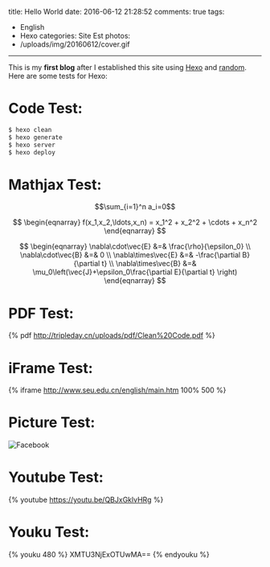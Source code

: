 title: Hello World
date: 2016-06-12 21:28:52
comments: true
tags: 
 - English
 - Hexo
categories: Site Est
photos: 
 - /uploads/img/20160612/cover.gif
---

This is my **first blog** after I established this site using [Hexo](https://hexo.io/) and [random](https://github.com/stiekel/hexo-theme-random). 
Here are some tests for Hexo:

# Code Test:
```javascript
$ hexo clean
$ hexo generate
$ hexo server
$ hexo deploy
```
# Mathjax Test:
$$\sum_{i=1}^n a_i=0$$

$$
\begin{eqnarray}
f(x_1,x_2,\ldots,x_n) = x_1^2 + x_2^2 + \cdots + x_n^2
\end{eqnarray}
$$ 

$$
\begin{eqnarray}
\nabla\cdot\vec{E} &=& \frac{\rho}{\epsilon_0} \\
\nabla\cdot\vec{B} &=& 0 \\
\nabla\times\vec{E} &=& -\frac{\partial B}{\partial t} \\
\nabla\times\vec{B} &=& \mu_0\left(\vec{J}+\epsilon_0\frac{\partial E}{\partial t} \right)
\end{eqnarray}
$$

# PDF Test:
{% pdf http://tripleday.cn/uploads/pdf/Clean%20Code.pdf %}

# iFrame Test:
{% iframe http://www.seu.edu.cn/english/main.htm 100% 500 %}

# Picture Test:
![Facebook](/uploads/img/20160612/facebook.jpg)

# Youtube Test:
{% youtube https://youtu.be/QBJxGklvHRg %}

# Youku Test:
{% youku 480 %}
XMTU3NjExOTUwMA==
{% endyouku %}

